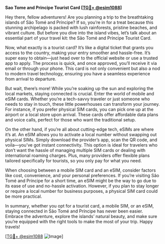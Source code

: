 **Sao Tome and Principe Tourist Card [[TG💪+ @esim1088](https://t.me/s/esim1088)]**

Hey there, fellow adventurers! Are you planning a trip to the breathtaking islands of São Tomé and Príncipe? If so, you’re in for a treat because this stunning archipelago is packed with lush rainforests, pristine beaches, and vibrant culture. But before you dive into the island vibes, let’s talk about an essential part of your travel kit: the São Tomé and Príncipe Tourist Card. 

Now, what exactly is a tourist card? It’s like a digital ticket that grants you access to the country, making your entry smoother and hassle-free. It’s super easy to obtain—just head over to the official website or use a trusted app to apply. The process is quick, and once approved, you’ll receive it via email or through your phone. This card is not only convenient but also a nod to modern travel technology, ensuring you have a seamless experience from arrival to departure.

But wait, there’s more! While you’re soaking up the sun and exploring the local markets, staying connected is crucial. Enter the world of mobile and eSIM cards. Whether you’re a tech-savvy traveler or just someone who needs to stay in touch, these little powerhouses can transform your journey. For instance, if you prefer physical SIM cards, you can pick one up at the airport or a local store upon arrival. These cards offer affordable data plans and voice calls, perfect for those who want the traditional setup.

On the other hand, if you’re all about cutting-edge tech, eSIMs are where it’s at. An eSIM allows you to activate a local number without swapping out physical SIMs. Simply download the provider’s app, scan the QR code, and voila—you’ve got instant connectivity. This option is ideal for travelers who don’t want the hassle of managing multiple SIM cards or dealing with international roaming charges. Plus, many providers offer flexible plans tailored specifically for tourists, so you only pay for what you need.

When choosing between a mobile SIM card and an eSIM, consider factors like cost, convenience, and your personal preferences. If you’re visiting São Tomé and Príncipe for a short time, an eSIM might be the way to go due to its ease of use and no-hassle activation. However, if you plan to stay longer or require a local number for business purposes, a physical SIM card could be more practical.

In summary, whether you opt for a tourist card, a mobile SIM, or an eSIM, staying connected in São Tomé and Príncipe has never been easier. Embrace the adventure, explore the islands’ natural beauty, and make sure you’re equipped with the right tools to make the most of your trip. Happy travels!

[[TG💪+ @esim1088](https://t.me/s/esim1088) ![Image](https://i.postimg.cc/Y0z9fWf4/image.png)]